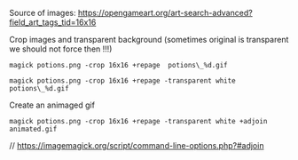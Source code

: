 Source of images: https://opengameart.org/art-search-advanced?field_art_tags_tid=16x16

Crop images and transparent background (sometimes original is transparent we should not force then !!!)

`magick potions.png -crop 16x16 +repage  potions\_%d.gif`

`magick potions.png -crop 16x16 +repage -transparent white potions\_%d.gif`

Create an animaged gif

`magick potions.png -crop 16x16 +repage -transparent white +adjoin animated.gif`

// https://imagemagick.org/script/command-line-options.php?#adjoin
